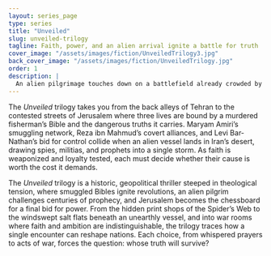 ```yaml
---
layout: series_page
type: series 
title: "Unveiled"
slug: unveiled-trilogy
tagline: Faith, power, and an alien arrival ignite a battle for truth
cover_image: "/assets/images/fiction/UnveiledTrilogy3.jpg"
back_cover_image: "/assets/images/fiction/UnveiledTrilogy.jpg"
order: 1
description: |
  An alien pilgrimage touches down on a battlefield already crowded by smugglers, martyrs, and kings of narrative. From a murdered fisherman’s Bible to a Jerusalem power struggle, three lives decide who gets to name the truth.
---
```

The *Unveiled* trilogy takes you from the back alleys of Tehran to the contested streets of Jerusalem where three lives are bound by a murdered fisherman’s Bible and the dangerous truths it carries. Maryam Amiri’s smuggling network, Reza ibn Mahmud’s covert alliances, and Levi Bar-Nathan’s bid for control collide when an alien vessel lands in Iran’s desert, drawing spies, militias, and prophets into a single storm. As faith is weaponized and loyalty tested, each must decide whether their cause is worth the cost it demands.

The *Unveiled* trilogy is a historic, geopolitical thriller steeped in theological tension, where smuggled Bibles ignite revolutions, an alien pilgrim challenges centuries of prophecy, and Jerusalem becomes the chessboard for a final bid for power. From the hidden print shops of the Spider’s Web to the windswept salt flats beneath an unearthly vessel, and into war rooms where faith and ambition are indistinguishable, the trilogy traces how a single encounter can reshape nations. Each choice, from whispered prayers to acts of war, forces the question: whose truth will survive?
